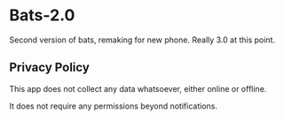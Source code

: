 # Bats-2.0
Second version of bats, remaking for new phone. Really 3.0 at this point.

## Privacy Policy
This app does not collect any data whatsoever, either online or offline. 

It does not require any permissions beyond notifications.
